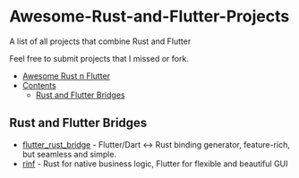
# Awesome-Rust-and-Flutter-Projects
A list of all projects that combine Rust and Flutter

Feel free to submit projects that I missed or fork.

<!--idoc:ignore:start-->

- [Awesome Rust n Flutter](#awesome-rust-and-flutter-projects)
- [Contents](#contents)
    - [Rust and Flutter Bridges](#rust-and-flutter-bridges)

<!--start-->
<!--idoc:ignore:end-->


## Rust and Flutter Bridges
* [flutter_rust_bridge](https://github.com/fzyzcjy/flutter_rust_bridge) - Flutter/Dart <-> Rust binding generator, feature-rich, but seamless and simple.
* [rinf](https://github.com/cunarist/rinf) - Rust for native business logic, Flutter for flexible and beautiful GUI
